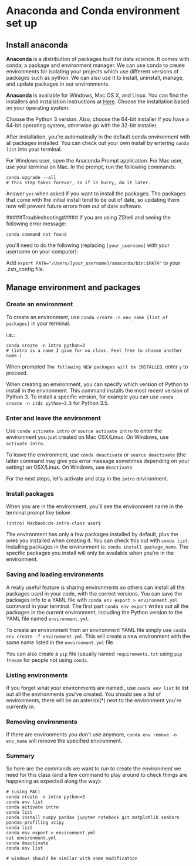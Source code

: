 # Anaconda and Conda environment set up
## Install anaconda
**Anaconda** is a distribution of packages built for data science. It comes with conda, a package and environment manager. We can use conda to create environments for isolating your projects which use different versions of packages such as python. We can also use it to install, uninstall, manage, and update packages in our environments. 

**Anaconda** is available for Windows, Mac OS X, and Linux. You can find the installers and installation instructions at [Here](https://www.anaconda.com/products/individual#Downloads). Choose the installation based on your operating system.

Choose the Python 3 version. Also, choose the 64-bit installer if you have a 64-bit operating system, otherwise go with the 32-bit installer. 

After installation, you’re automatically in the default conda environment with all packages installed. You can check out your own install by entering `conda list` into your terminal.

For Windows user, open the Anaconda Prompt application. For Mac user, use your terminal on Mac. In the prompt, run the following commands:

```
conda upgrade --all
# this step takes forever, so if in hurry, do it later.
```

Answer `yes` when asked if you want to install the packages. The packages that come with the initial install tend to be out of date, so updating them now will prevent future errors from out of date software.

#####Troubleshooting#####
If you are using ZShell and seeing the following error message:

```
conda command not found
```

you'll need to do the following (replacing `[your_username]` with your username on your computer):

Add ```export PATH="/Users/[your_username]/anaconda/bin:$PATH"``` to your .zsh_config file.

## Manage environment and packages
### Create an environment
To create an environment, use `conda create -n env_name [list of packages]` in your terminal. 

i.e.:

```
conda create -n intro python=3
# (intro is a name I give for ou class. Feel free to choose another name.)
```

When prompted `The following NEW packages will be INSTALLED`, enter `y` to proceed.

When creating an environment, you can specify which version of Python to install in the environment. This command installs the most recent version of Python 3. To install a specific version, for example you can use `conda create -n itds python=3.5` for Python 3.5.

### Enter and leave the environment
Use `conda activate intro` or `source activate intro` to enter the environment you just created on Mac OSX/Linux. 
On Windows, use `activate intro`.

To leave the environment, use `conda deactivate` or `source deactivate` (the latter command may give you error message sometimes depending on your setting) on OSX/Linux. 
On Windows, use `deactivate`.

For the next steps, let's activate and stay in the `intro` environment.

### Install packages
When you are in the environment, you'll see the environment name in the terminal prompt like below. 

```
(intro) Macbook:ds-intro-class user$ 
```

The environment has only a few packages installed by default, plus the ones you installed when creating it. You can check this out with `conda list`. Installing packages in the environment is: `conda install package_name`. The specific packages you install will only be available when you're in the environment. 

### Saving and loading environments
A really useful feature is sharing environments so others can install all the packages used in your code, with the correct versions. You can save the packages info to a YAML file with `conda env export > environment.yml` command in your terminal. The first part `conda env export` writes out all the packages in the current environment, including the Python version to the YAML file named `environment.yml`.

To create an environment from an environment YAML file simply use `conda env create -f environment.yml`. This will create a new environment with the same name listed in the `environment.yml` file.

You can also create a `pip` file (usually named `requirements.txt` using `pip freeze` for people not using `conda`.

### Listing environments
If you forget what your environments are named , use `conda env list` to list out all the environments you've created. You should see a list of environments, there will be an asterisk(*) next to the environment you're currently in.

### Removing environments
If there are environments you don't use anymore, `conda env remove -n env_name` will remove the specified environment.

### Summary
So here are the commands we want to run to create the environment we need for this class (and a few command to play around to check things are happening as expected along the way):

```
# (using MAC)
conda create -n intro python=3
conda env list
conda activate intro
conda list
conda install numpy pandas jupyter notebook git matplotlib seaborn pandas-profiling scipy
conda list
conda env export > environment.yml
cat environment.yml
conda deactivate
conda env list

# windows should be similar with some modification
```
